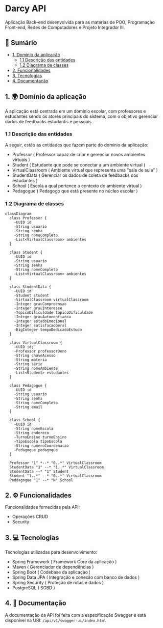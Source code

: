 # Darcy API
Aplicação Back-end desenvolvida para as matérias de POO, Programação Front-end, Redes de Computadores e Projeto Integrador III.

## 📖 Sumário
- [1. Domínio da aplicação](#1--domínio-da-aplicação)
  - [1.1 Descrição das entidades](#11-descrição-das-entidades)
  - [1.2 Diagrama de classes](#12-diagrama-de-classes)
- [2. Funcionalidades](#2--funcionalidades)
- [3. Tecnologias](#3--tecnologias)
- [4. Documentação](#5--documentação)

## 1. 🌍 Domínio da aplicação
A aplicação está centrada em um domínio escolar, com professores e estudantes sendo os atores principais do sistema, com o objetivo gerenciar dados de feedbacks estudantis e pessoais

### 1.1 Descrição das entidades
A seguir, estão as entidades que fazem parte do domínio da aplicação:
- Professor ( Professor capaz de criar e gerenciar novos ambientes virtuais )
- Student ( Estudante que pode se conectar a um ambiente virtual )
- VirtualClassroom ( Ambiente virtual que representa uma "sala de aula" )
- StudentData ( Gerenciar os dados de coleta de feedbacks dos estudantes )
- School ( Escola a qual pertence o contexto do ambiente virtual )
- Pedagogue ( Pedagogo que está presente no núcleo escolar )

### 1.2 Diagrama de classes

```mermaid
classDiagram
  class Professor {
    -UUID id
    -String usuario
    -String senha
    -String nomeCompleto
    -List<VirtualClassroom> ambientes
  }

  class Student {
    -UUID id
    -String usuario
    -String senha
    -String nomeCompleto
    -List<VirtualClassroom> ambientes
  }

  class StudentData {
    -UUID id
    -Student student
    -VirtualClassroom virtualClassroom
    -Integer grauCompreensao
    -Integer grauInteresse
    -TopicoDificuldade topicoDificuldade
    -Integer grauAutoconfianca
    -Integer estadoEmocional
    -Integer satisfacaoGeral
    -BigInteger tempoDedicadoEstudo
  }

  class VirtualClassroom {
    -UUID id;
    -Professor professorDono
    -String chaveAcesso
    -String materia
    -String serie
    -String nomeAmbiente
    -List<Student> estudantes
  }

  class Pedagogue {
    -UUID id
    -String usuario
    -String senha
    -String nomeCompleto
    -String email
  }

  class School {
    -UUID id
    -String nomeEscola
    -String endereco
    -TurnoEnsino turnoEnsino
    -TipoEscola tipoEscola
    -String numeroCoordenacao
    -Pedagogue pedagogue
  }

  Professor "1" *--* "0..*" VirtualClassroom
  StudentData "1" --* "1..*" VirtualClassroom
  StudentData --* "1" Student
  Student "1..*" --* "0..*" VirtualClassroom
  Peddagogue "1" --* "N" School
```

## 2. ⚙️ Funcionalidades
Funcionalidades fornecidas pela API:
- Operações CRUD
- Security

## 3. 💻 Tecnologias
Tecnologias utilizadas para desenvolvimento:
- Spring Framework ( Framework Core da aplicação )
- Maven ( Gerenciador de dependências )
- Spring Boot ( Codebase da aplicação )
- Spring Data JPA ( Integração e conexão com banco de dados )
- Spring Security ( Proteção de rotas e dados )
- PostgreSQL ( SGBD )

## 4. 📝 Documentação
A documentação da API foi feita com a especificação Swagger e está disponível na URI: ``/api/v1/swagger-ui/index.html``
